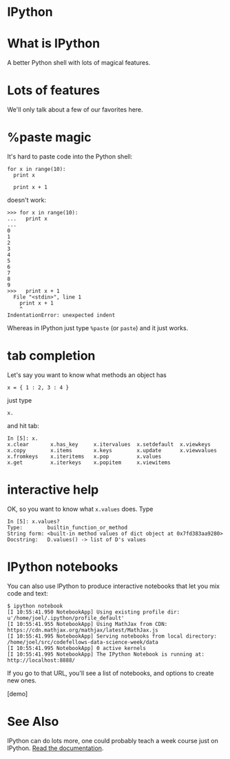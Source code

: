 # IPython

# What is IPython

A better Python shell with lots of magical features.

# Lots of features

We'll only talk about a few of our favorites here.

# %paste magic

It's hard to paste code into the Python shell:

```
for x in range(10):
  print x

  print x + 1
```

doesn't work:

```
>>> for x in range(10):
...   print x
...
0
1
2
3
4
5
6
7
8
9
>>>   print x + 1
  File "<stdin>", line 1
    print x + 1
    ^
IndentationError: unexpected indent
```

Whereas in IPython just type `%paste` (or `paste`) and it just works.

# tab completion

Let's say you want to know what methods an object has

```
x = { 1 : 2, 3 : 4 }
```

just type

```
x.
```

and hit tab:

```
In [5]: x.
x.clear       x.has_key     x.itervalues  x.setdefault  x.viewkeys
x.copy        x.items       x.keys        x.update      x.viewvalues
x.fromkeys    x.iteritems   x.pop         x.values
x.get         x.iterkeys    x.popitem     x.viewitems
```

# interactive help

OK, so you want to know what `x.values` does.  Type

```
In [5]: x.values?
Type:        builtin_function_or_method
String form: <built-in method values of dict object at 0x7fd383aa9280>
Docstring:   D.values() -> list of D's values
```

# IPython notebooks

You can also use IPython to produce interactive notebooks
that let you mix code and text:

```
$ ipython notebook
[I 10:55:41.950 NotebookApp] Using existing profile dir: u'/home/joel/.ipython/profile_default'
[I 10:55:41.955 NotebookApp] Using MathJax from CDN: https://cdn.mathjax.org/mathjax/latest/MathJax.js
[I 10:55:41.995 NotebookApp] Serving notebooks from local directory: /home/joel/src/codefellows-data-science-week/data
[I 10:55:41.995 NotebookApp] 0 active kernels
[I 10:55:41.995 NotebookApp] The IPython Notebook is running at: http://localhost:8888/
```

If you go to that URL, you'll see a list of notebooks, and options to create new ones.

[demo]

# See Also

IPython can do lots more, one could probably teach a week course just on
IPython.  [Read the documentation](http://ipython.org/documentation.html).
